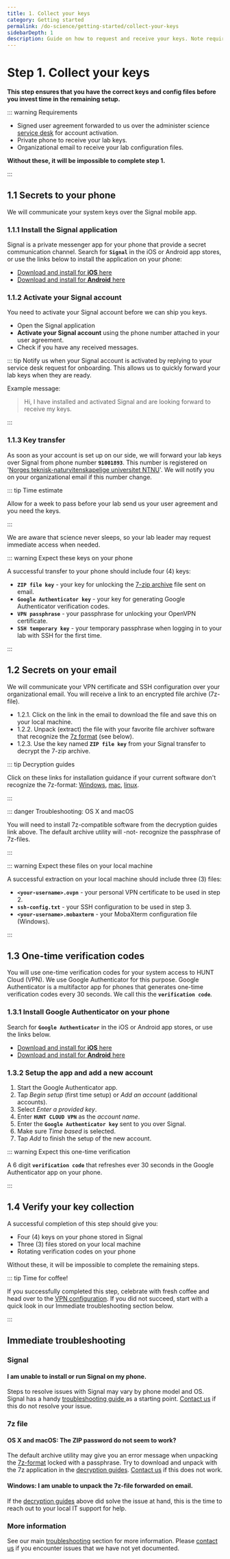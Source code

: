 ```yaml
---
title: 1. Collect your keys
category: Getting started
permalink: /do-science/getting-started/collect-your-keys
sidebarDepth: 1
description: Guide on how to request and receive your keys. Note requirements before proceeding with the guide.
---
```


# Step 1. Collect your keys

**This step ensures that you have the correct keys and config files before you invest time in the remaining setup.**

::: warning Requirements

- Signed user agreement forwarded to us over the administer science [service desk](/administer-science/service-desk/lab-orders#add-a-new-lab-user) for account activation.
- Private phone to receive your lab keys.
- Organizational email to receive your lab configuration files.

**Without these, it will be impossible to complete step 1.**

:::




## 1.1 Secrets to your phone

We will communicate your system keys over the Signal mobile app.

### 1.1.1 Install the Signal application

Signal is a private messenger app for your phone that provide a secret communication channel. Search for **`Signal`** in the iOS or Android app stores, or use the links below to install the application on your phone:

  - [Download and install for **iOS** here](https://itunes.apple.com/us/app/signal-private-messenger/id874139669?mt=8)
  - [Download and install for **Android** here](https://play.google.com/store/apps/details?id=org.thoughtcrime.securesms&hl=en)


### 1.1.2 Activate your Signal account

You need to activate your Signal account before we can ship you keys.

- Open the Signal application
- **Activate your Signal account** using the phone number attached in your user agreement.
- Check if you have any received messages.

::: tip
Notify us when your Signal account is activated by replying to your service desk request for onboarding. This allows us to quickly forward your lab keys when they are ready. 

Example message:

> Hi, I have installed and activated Signal and are looking forward to receive my keys.

:::


### 1.1.3 Key transfer

As soon as your account is set up on our side, we will forward your lab keys over Signal from phone number **`91001893`**. This number is registered on '[Norges teknisk-naturvitenskapelige universitet NTNU](https://www.1881.no/?query=91001893)'. We will notify you on your organizational email if this number change.

::: tip Time estimate

Allow for a week to pass before your lab send us your user agreement and you need the keys. 

:::

We are aware that science never sleeps, so your lab leader may request immediate access when needed.

::: warning Expect these keys on your phone

A successful transfer to your phone should include four (4) keys:

- **`ZIP file key`** - your key for unlocking the [7-zip archive](/do-science/tools/transfer/7z/) file sent on email.
- **`Google Authenticator key`** - your key for generating Google Authenticator verification codes.
- **`VPN passphrase`** - your passphrase for unlocking your OpenVPN certificate.
- **`SSH temporary key`** - your temporary passphrase when logging in to your lab with SSH for the first time.

:::



## 1.2 Secrets on your email

We will communicate your VPN certificate and SSH configuration over your organizational email. You will receive a link to an encrypted file archive (7z-file).

- 1.2.1. Click on the link in the email to download the file and save this on your local machine.
- 1.2.2. Unpack (extract) the file with your favorite file archiver software that recognize the [7z format](/do-science/tools/transfer/7z/) (see below).
- 1.2.3. Use the key named **`ZIP file key`** from your Signal transfer to decrypt the 7-zip archive.

::: tip Decryption guides

Click on these links for installation guidance if your current software don't recognize the 7z-format: [Windows](/do-science/tools/transfer/7z/#windows), [mac](/do-science/tools/transfer/7z/#mac-os-x), [linux](https://www.google.no/search?q=unpack+7z+linux).

:::

::: danger Troubleshooting: OS X and macOS

You will need to install 7z-compatible software from the decryption guides link above. The default archive utility will -not- recognize the passphrase of 7z-files.

:::

::: warning Expect these files on your local machine

A successful extraction on your local machine should include three (3) files:


- **`<your-username>.ovpn`** - your personal VPN certificate to be used in step 2.
- **`ssh-config.txt`** - your SSH configuration to be used in step 3.
- **`<your-username>.mobaxterm`** - your MobaXterm configuration file (Windows).

:::


## 1.3 One-time verification codes

You will use one-time verification codes for your system access to HUNT Cloud (VPN). We use Google Authenticator for this purpose. Google Authenticator is a multifactor app for phones that generates one-time verification codes every 30 seconds. We call this the **`verification code`**.

### 1.3.1 Install Google Authenticator on your phone

Search for **`Google Authenticator`** in the iOS or Android app stores, or use the links below.

- [Download and install for **iOS** here](https://itunes.apple.com/us/app/google-authenticator/id388497605?mt=8)
- [Download and install for **Android** here](https://play.google.com/store/apps/details?id=com.google.android.apps.authenticator2&hl=en)

### 1.3.2 Setup the app and add a new account

1. Start the Google Authenticator app.
2. Tap _Begin setup_ (first time setup) or _Add an account_ (additional accounts).
3. Select _Enter a provided key_.
4. Enter **`HUNT CLOUD VPN`** as the _account name_.
5. Enter the **`Google Authenticator key`** sent to you over Signal.
6. Make sure _Time based_ is selected.
7. Tap _Add_ to finish the setup of the new account.

::: warning Expect this one-time verification

A 6 digit **`verification code`** that refreshes ever 30 seconds in the Google Authenticator app on your phone.

:::



## 1.4 Verify your key collection

A successful completion of this step should give you:

- Four (4) keys on your phone stored in Signal
- Three (3) files stored on your local machine
- Rotating verification codes on your phone

Without these, it will be impossible to complete the remaining steps.

::: tip Time for coffee!

If you successfully completed this step, celebrate with fresh coffee and head over to the [VPN configuration](/do-science/getting-started/configure-vpn). If you did not succeed, start with a quick look in our Immediate troubleshooting section below.

:::


## Immediate troubleshooting


### Signal

#### I am unable to install or run Signal on my phone.

Steps to resolve issues with Signal may vary by phone model and OS. Signal has a handy [troubleshooting guide ](https://support.signal.org/hc/en-us/articles/360007318711-Troubleshooting-Notifications) as a starting point. [Contact us](/contact) if this do not resolve your issue.

### 7z file

#### OS X and macOS: The ZIP password do not seem to work?

The default archive utility may give you an error message when unpacking the [7z-format](/do-science/tools/transfer/7z/) locked with a passphrase. Try to download and unpack with the 7z application in the [decryption guides](/do-science/getting-started/collect-your-keys/#_1-2-secrets-on-your-email). [Contact us](/contact) if this does not work.

#### Windows: I am unable to unpack the 7z-file forwarded on email.

If the [decryption guides](/do-science/getting-started/collect-your-keys/#_1-2-secrets-on-your-email) above did solve the issue at hand, this is the time to reach out to your local IT support for help.

### More information

See our main [troubleshooting](/do-science/troubleshooting/connection/) section for more information. Please [contact us](/contact) if you encounter issues that we have not yet documented.
